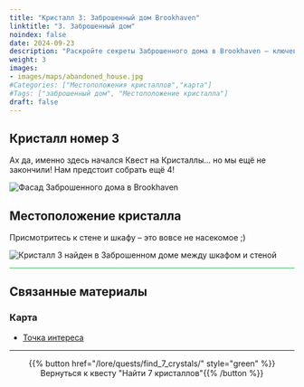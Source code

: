 ```yaml
---
title: "Кристалл 3: Заброшенный дом Brookhaven"
linktitle: "3. Заброшенный дом"
noindex: false
date: 2024-09-23
description: "Раскройте секреты Заброшенного дома в Brookhaven – ключевой точки квеста на Кристаллы. Найдите скрытый кристалл между шкафом и стеной!"
weight: 3
images:
- images/maps/abandoned_house.jpg
#Categories: ["Местоположения кристаллов","карта"]
#Tags: ["заброшенный дом", "Местоположение кристалла"]
draft: false
--- 
```



## Кристалл номер 3 

Ах да, именно здесь начался Квест на Кристаллы... но мы ещё не закончили! Нам предстоит собрать ещё 4!

![Фасад Заброшенного дома в Brookhaven](/images/maps/abandoned_house.jpg?width=400px)

## Местоположение кристалла

Присмотритесь к стене и шкафу – это вовсе не насекомое ;)

![Кристалл 3 найден в Заброшенном доме между шкафом и стеной](/images/maps/crystals/crystal_3_at_abandoned_house_between_cabinet_and_wall.png?width=400px)

<hr style="background-color: #28b44c" size=8>

## Связанные материалы

### Карта

- [Точка интереса](/map/poi/abandoned-house)

---

<div align="center">{{% button href="/lore/quests/find_7_crystals/" style="green" %}}Вернуться к квесту "Найти 7 кристаллов"{{% /button %}}</div>
